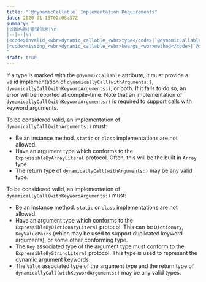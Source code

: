 ```yaml
---
title: "`@dynamicCallable` Implementation Requirements"
date: 2020-01-13T02:08:37Z
summary: "
|诊断名称|错误信息|\n
|--|--|\n
|<code>invalid_<wbr>dynamic_callable_<wbr>type</code>|`@dynamicCallable` attribute requires `X` to have either a valid `dynamicallyCall(withArguments:)` method or `dynamicallyCall(withKeywordArguments:)` method|\n
|<code>missing_<wbr>dynamic_callable_<wbr>kwargs_<wbr>method</code>|`@dynamicCallable` type `X` cannot be applied with keyword arguments; missing `dynamicCall(withKeywordArguments:)` method|
"
draft: true
---
```


If a type is marked with the `@dynamicCallable` attribute, it must provide a valid implementation of `dynamicallyCall(withArguments:)`, `dynamicallyCall(withKeywordArguments:)`, or both. If it fails to do so, an error will be reported at compile-time. Note that an implementation of `dynamicallyCall(withKeywordArguments:)` is required to support calls with keyword arguments.

To be considered valid, an implementation of `dynamicallyCall(withArguments:)` must:

- Be an instance method. `static` or `class` implementations are not allowed.
- Have an argument type which conforms to the `ExpressibleByArrayLiteral` protocol. Often, this will be the built in `Array` type.
- The return type of `dynamicallyCall(withArguments:)` may be any valid type.

To be considered valid, an implementation of `dynamicallyCall(withKeywordArguments:)` must:

- Be an instance method. `static` or `class` implementations are not allowed.
- Have an argument type which conforms to the `ExpressibleByDictionaryLiteral` protocol. This can be `Dictionary`, `KeyValuePairs` (which may be used to support duplicated keyword arguments), or some other conforming type.
- The `Key` associated type of the argument type must conform to the `ExpressibleByStringLiteral` protocol. This type is used to represent the dynamic argument keywords.
- The `Value` associated type of the argument type and the return type of `dynamicallyCall(withKeywordArguments:)` may be any valid types.
